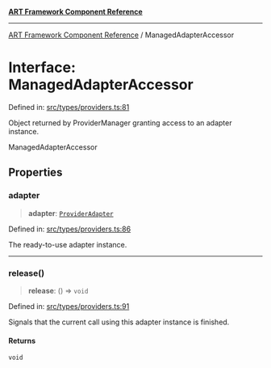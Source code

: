 [**ART Framework Component Reference**](../README.md)

***

[ART Framework Component Reference](../README.md) / ManagedAdapterAccessor

# Interface: ManagedAdapterAccessor

Defined in: [src/types/providers.ts:81](https://github.com/hashangit/ART/blob/389c66e54bc50d9dde33052d28a5a19571a13dbf/src/types/providers.ts#L81)

Object returned by ProviderManager granting access to an adapter instance.

 ManagedAdapterAccessor

## Properties

### adapter

> **adapter**: [`ProviderAdapter`](ProviderAdapter.md)

Defined in: [src/types/providers.ts:86](https://github.com/hashangit/ART/blob/389c66e54bc50d9dde33052d28a5a19571a13dbf/src/types/providers.ts#L86)

The ready-to-use adapter instance.

***

### release()

> **release**: () => `void`

Defined in: [src/types/providers.ts:91](https://github.com/hashangit/ART/blob/389c66e54bc50d9dde33052d28a5a19571a13dbf/src/types/providers.ts#L91)

Signals that the current call using this adapter instance is finished.

#### Returns

`void`
